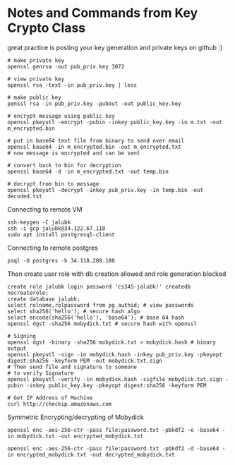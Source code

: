 # Notes and Commands from Key Crypto Class
great practice is posting your key generation and private keys on github :)
```
# make private key
openssl genrsa -out pub_priv.key 3072   

# view private key
openssl rsa -text -in pub_priv.key | less

# make public key
penssl rsa -in pub_priv.key -pubout -out public_key.key

# encrypt message using public key
openssl pkeyutl -encrypt -pubin -inkey public_key.key -in m.txt -out m_encrypted.bin

# put in base64 text file from binary to send over email
openssl base64 -in m_encrypted.bin -out m_encrypted.txt  
# now message is encrypted and can be sent

# convert back to bin for decryption
openssl base64 -d -in m_encrypted.txt -out temp.bin

# decrypt from bin to message
openssl pkeyutl -decrypt -inkey pub_priv.key -in temp.bin -out decoded.txt
```

Connecting to remote VM
```
ssh-keygen -C jalubk
ssh -i gcp jalubk@34.122.67.118
sudo apt install postgresql-client
```
Connecting to remote postgres
```
psql -U postgres -h 34.118.200.180
```
Then create user role with db creation allowed and role generation blocked
```
create role jalubk login password 'cs345-jalubk!' createdb nocreaterole;
create database jalubk;
select rolname,rolpassword from pg_authid; # view passwords
select sha256('hello'); # secure hash algo
select encode(sha256('hello'), 'base64'); # base 64 hash
openssl dgst -sha256 mobydick.txt # secure hash with openssl
```

```
# Signing
openssl dgst -binary -sha256 mobydick.txt > mobydick.hash # binary output
openssl pkeyutl -sign -in mobydick.hash -inkey pub_priv.key -pkeyopt digest:sha256 -keyform PEM -out mobydick.txt.sign
# Then send file and signature to someone 
# to verify Signature
openssl pkeyutl -verify -in mobydick.hash -sigfile mobydick.txt.sign -pubin -inkey public_key.key -pkeyopt digest:sha256 -keyform PEM
```

```
# Get IP Address of Machine
curl http://checkip.amazonaws.com
```

Symmetric Encrypting/decrypting of Mobydick
```
openssl enc -aes-256-ctr -pass file:password.txt -pbkdf2 -e -base64 -in mobydick.txt -out encrypted_mobydick.txt

openssl enc -aes-256-ctr -pass file:password.txt -pbkdf2 -d -base64 -in encrypted_mobydick.txt -out decrypted_mobydick.txt
```
